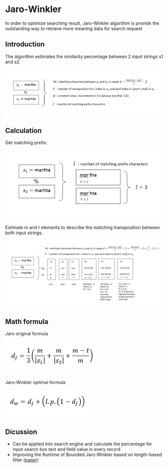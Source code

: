 # Jaro-Winkler 
In order to optimize searching result, Jaro-Winkler algorithm is provide the outstanding way to retrieve more meaning data for search request

## Introduction
The algorithm estimates the similarity percentage between 2 input strings s1 and s2. 

![Alt text](read_pic/jarowinkler.png)


## Calculation
Get matching prefix:

![Alt text](read_pic/getL.png)


Estimate m and t elements to describe the matching transposition between both input strings.

![Alt text](read_pic/getMandT.png)


## Math formula
Jaro original formula

![Alt text](read_pic/jaro.png)


Jaro-Winkler optimal formula

![Alt text](read_pic/jw.png)

## Dicussion
* Can be applied into search engine and calculate the percentage for input search box text and field value in every record
* Improving the Runtime of Bounded Jaro-Winkler based on length-based filter ([paper](read_pic/om2014_Tpaper4.pdf))
